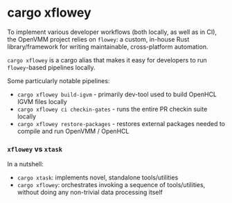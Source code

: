 # cargo xflowey

To implement various developer workflows (both locally, as well as in CI), the
OpenVMM project relies on `flowey`: a custom, in-house Rust library/framework
for writing maintainable, cross-platform automation.

`cargo xflowey` is a cargo alias that makes it easy for developers to run
`flowey`-based pipelines locally.

Some particularly notable pipelines:

- `cargo xflowey build-igvm` - primarily dev-tool used to build OpenHCL IGVM files locally
- `cargo xflowey ci checkin-gates` - runs the entire PR checkin suite locally
- `cargo xflowey restore-packages` - restores external packages needed to compile and run OpenVMM / OpenHCL

### `xflowey` vs `xtask`

In a nutshell:

- `cargo xtask`: implements novel, standalone tools/utilities
- `cargo xflowey`: orchestrates invoking a sequence of tools/utilities, without
  doing any non-trivial data processing itself

